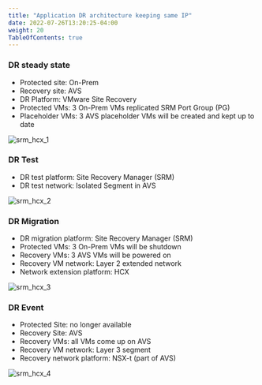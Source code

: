 ```yaml
---
title: "Application DR architecture keeping same IP"
date: 2022-07-26T13:20:25-04:00
weight: 20
TableOfContents: true
---
```


### DR steady state
- Protected site: On-Prem
- Recovery site: AVS
- DR Platform: VMware Site Recovery
- Protected VMs: 3 On-Prem VMs replicated SRM Port Group (PG)
- Placeholder VMs: 3 AVS placeholder VMs will be created and kept up to date

![srm_hcx_1](http://drive.google.com/uc?export=view&id=1Um4t5JuVZD0kENd2ccPtOtNNQ167AQsD)


### DR Test 
- DR test platform: Site Recovery Manager (SRM)
- DR test network: Isolated Segment in AVS
 
![srm_hcx_2](http://drive.google.com/uc?export=view&id=1ZiRB-rjECiKYGv_Vxgjfs9qyw3zOUixi)

### DR Migration 
- DR migration platform: Site Recovery Manager (SRM)
- Protected VMs: 3 On-Prem VMs will be shutdown
- Recovery VMs: 3 AVS VMs will be powered on
- Recovery VM network: Layer 2 extended network
- Network extension platform: HCX

![srm_hcx_3](http://drive.google.com/uc?export=view&id=1Ww4Ywm98hOEvCLKy4ff05VgtU2MonFHI)

### DR Event 
- Protected Site: no longer available
- Recovery Site: AVS
- Recovery VMs: all VMs come up on AVS
- Recovery VM network: Layer 3 segment
- Recovery network platform: NSX-t (part of AVS)

![srm_hcx_4](http://drive.google.com/uc?export=view&id=1XEBQl9dfKSqsEIw8_oSP46V-1IbMWkQb)

